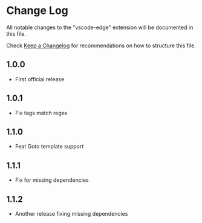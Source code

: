 # Change Log

All notable changes to the "vscode-edge" extension will be documented in this file.

Check [Keep a Changelog](http://keepachangelog.com/) for recommendations on how to structure this file.

## 1.0.0

- First official release

## 1.0.1

- Fix tags match regex

## 1.1.0

- Feat Goto template support

## 1.1.1

- Fix for missing dependencies

## 1.1.2

- Another release fixing missing dependencies
